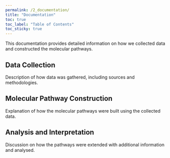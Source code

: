 ```yaml
---
permalink: /2_documentation/
title: "Documentation"
toc: true
toc_label: "Table of Contents"
toc_sticky: true
---
```


This documentation provides detailed information on how we collected data and constructed the molecular pathways.

## Data Collection  
Description of how data was gathered, including sources and methodologies.

## Molecular Pathway Construction  
Explanation of how the molecular pathways were built using the collected data.

## Analysis and Interpretation  
Discussion on how the pathways were extended with additional information and analysed.